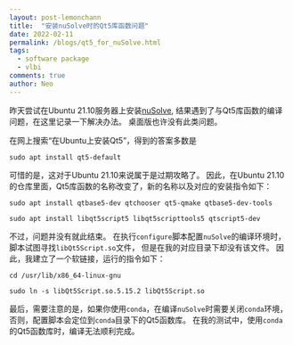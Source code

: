 ```yaml
---
layout: post-lemonchann
title:  "安装nuSolve时的Qt5库函数问题"
date: 2022-02-11
permalink: /blogs/qt5_for_nuSolve.html
tags:
  - software package
  - vlbi
comments: true
author: Neo
---
```


昨天尝试在Ubuntu 21.10服务器上安装[nuSolve](https://sourceforge.net/projects/nusolve/),
结果遇到了与Qt5库函数的编译问题，在这里记录一下解决办法。
桌面版也许没有此类问题。

<!-- more -->

在网上搜索“在Ubuntu上安装Qt5”，得到的答案多数是

```
sudo apt install qt5-default
```

可惜的是，这对于Ubuntu 21.10来说属于是过期攻略了。
因此，在Ubuntu 21.10的仓库里面，Qt5库函数的名称改变了，新的名称以及对应的安装指令如下：

```
sudo apt install qtbase5-dev qtchooser qt5-qmake qtbase5-dev-tools 

sudo apt install libqt5script5 libqt5scripttools5 qtscript5-dev
```

不过，问题并没有就此结束。
在执行`configure`脚本配置`nuSolve`的编译环境时，脚本试图寻找`libQt5Script.so`文件，
但是在我的对应目录下却没有该文件。
因此，我建立了一个软链接，运行的指令如下：

```
cd /usr/lib/x86_64-linux-gnu

sudo ln -s libQt5Script.so.5.15.2 libQt5Script.so
```

最后，需要注意的是，如果你使用`conda`，在编译`nuSolve`时需要关闭`conda`环境，
否则，配置脚本会定位到`conda`目录下的Qt5函数库。
在我的测试中，使用`conda`的Qt5函数库时，编译无法顺利完成。
